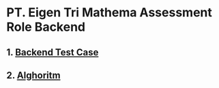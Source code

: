 # PT. Eigen Tri Mathema Assessment Role Backend

## 1. [Backend Test Case](./backend-test-case/)

## 2. [Alghoritm](./alghoritm/)